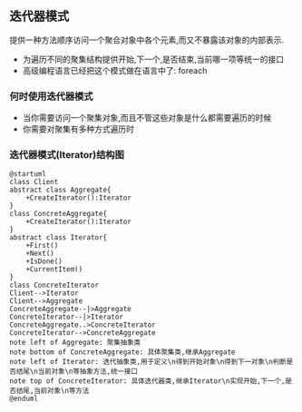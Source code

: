 ## 迭代器模式
提供一种方法顺序访问一个聚合对象中各个元素,而又不暴露该对象的内部表示.

- 为遍历不同的聚集结构提供开始,下一个,是否结束,当前哪一项等统一的接口
- 高级编程语言已经把这个模式做在语言中了: foreach

### 何时使用迭代器模式
- 当你需要访问一个聚集对象,而且不管这些对象是什么都需要遍历的时候
- 你需要对聚集有多种方式遍历时


### 迭代器模式(Iterator)结构图
```uml
@startuml
class Client
abstract class Aggregate{
    +CreateIterator():Iterator
}
class ConcreteAggregate{
    +CreateIterator():Iterator
}
abstract class Iterator{
    +First()
    +Next()
    +IsDone()
    +CurrentItem()
}
class ConcreteIterator
Client-->Iterator
Client-->Aggregate
ConcreteAggregate--|>Aggregate
ConcreteIterator--|>Iterator
ConcreteAggregate..>ConcreteIterator
ConcreteIterator-->ConcreteAggregate
note left of Aggregate: 聚集抽象类
note bottom of ConcreteAggregate: 具体聚集类,继承Aggregate
note left of Iterator: 迭代抽象类,用于定义\n得到开始对象\n得到下一对象\n判断是否结尾\n当前对象\n等抽象方法,统一接口
note top of ConcreteIterator: 具体迭代器类,继承Iterator\n实现开始,下一个,是否结尾,当前对象\n等方法
@enduml
```


